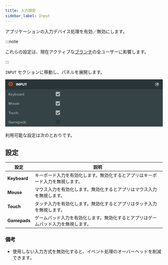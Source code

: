 ```yaml
---
title: 入力設定
sidebar_label: Input
---
```


アプリケーションの入力デバイス処理を有効／無効にします。

:::note

これらの設定は、現在アクティブな[ブランチ](../../version-control/branches.md)の全ユーザーに影響します。

:::

`INPUT` セクションに移動し、パネルを展開します。

![Input Settings](/img/user-manual/editor/interface/settings/input.webp)

利用可能な設定は次のとおりです。

## 設定

| 設定 | 説明 |
| --- | --- |
| **Keyboard** | キーボード入力を有効化します。無効化するとアプリはキーボード入力を無視します。 |
| **Mouse** | マウス入力を有効化します。無効化するとアプリはマウス入力を無視します。 |
| **Touch** | タッチ入力を有効化します。無効化するとアプリはタッチ入力を無視します。 |
| **Gamepads** | ゲームパッド入力を有効化します。無効化するとアプリはゲームパッド入力を無視します。 |

### 備考

- 使用しない入力方式を無効化すると、イベント処理のオーバーヘッドを削減できます。
